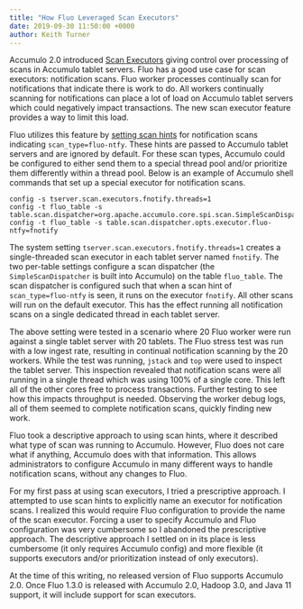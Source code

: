 ```yaml
---
title: "How Fluo Leveraged Scan Executors"
date: 2019-09-30 11:50:00 +0000
author: Keith Turner
---
```


Accumulo 2.0 introduced [Scan Executors][1] giving control over processing of
scans in Accumulo tablet servers. Fluo has a good use case for scan executors:
notification scans.  Fluo worker processes continually scan for notifications
that indicate there is work to do. All workers continually scanning for
notifications can place a lot of load on Accumulo tablet servers which could
negatively impact transactions.  The new scan executor feature provides a way
to limit this load.

Fluo utilizes this feature by [setting scan hints][2] for notification scans
indicating `scan_type=fluo-ntfy`.  These hints are passed to Accumulo tablet
servers and are ignored by default. For these scan types, Accumulo could be
configured to either send them to a special thread pool and/or prioritize them
differently within a thread pool.  Below is an example of Accumulo shell
commands that set up a special executor for notification scans.

```
config -s tserver.scan.executors.fnotify.threads=1
config -t fluo_table -s table.scan.dispatcher=org.apache.accumulo.core.spi.scan.SimpleScanDispatcher
config -t fluo_table -s table.scan.dispatcher.opts.executor.fluo-ntfy=fnotify
```

The system setting `tserver.scan.executors.fnotify.threads=1` creates a single-threaded
scan executor in each tablet server named `fnotify`. The two per-table
settings configure a scan dispatcher (the `SimpleScanDispatcher` is built into
Accumulo) on the table `fluo_table`.  The scan dispatcher is configured such that when
a scan hint of `scan_type=fluo-ntfy` is seen, it runs on the executor `fnotify`.
All other scans will run on the default executor. This has the effect running
all notification scans on a single dedicated thread in each tablet server.

The above setting were tested in a scenario where 20 Fluo worker were run
against a single tablet server with 20 tablets.  The Fluo stress test was run
with a low ingest rate, resulting in continual notification scanning by the 20
workers.  While the test was running, `jstack` and `top` were used to inspect the
tablet server. This inspection revealed that notification scans were all
running in a single thread which was using 100% of a single core.  This left all
of the other cores free to process transactions.  Further testing to see how
this impacts throughput is needed. Observing the worker debug logs, all of them
seemed to complete notification scans, quickly finding new work.

Fluo took a descriptive approach to using scan hints, where it described what
type of scan was running to Accumulo.  However, Fluo does not care what if
anything, Accumulo does with that information.  This allows administrators to
configure Accumulo in many different ways to handle notification scans, without
any changes to Fluo.

For my first pass at using scan executors, I tried a prescriptive approach. I
attempted to use scan hints to explicitly name an executor for notification
scans.  I realized this would require Fluo configuration to provide the name of
the scan executor. Forcing a user to specify Accumulo and Fluo configuration
was very cumbersome so I abandoned the prescriptive approach.  The descriptive
approach I settled on in its place is less cumbersome (it only requires Accumulo
config) and more flexible (it supports executors and/or prioritization instead
of only executors).

At the time of this writing, no released version of Fluo supports Accumulo 2.0.
Once Fluo 1.3.0 is released with Accumulo 2.0, Hadoop 3.0, and Java 11 support,
it will include support for scan executors.

[1]: https://accumulo.apache.org/docs/2.x/administration/scan-executors
[2]: https://github.com/apache/fluo/blob/57b154e13c5c0877bb565fcabf620aa0f30c9f24/modules/core/src/main/java/org/apache/fluo/core/worker/finder/hash/ScanTask.java#L197

